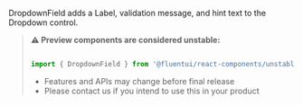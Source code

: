 DropdownField adds a Label, validation message, and hint text to the Dropdown control.

<!-- Don't allow prettier to collapse code block into single line -->
<!-- prettier-ignore -->
> **⚠️ Preview components are considered unstable:**
>
> ```jsx
>
> import { DropdownField } from '@fluentui/react-components/unstable';
>
> ```
>
> - Features and APIs may change before final release
> - Please contact us if you intend to use this in your product
